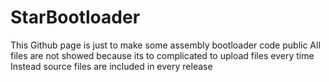 # StarBootloader
This Github page is just to make some assembly bootloader code public
All files are not showed because its to complicated to upload files every time
Instead source files are included in every release
